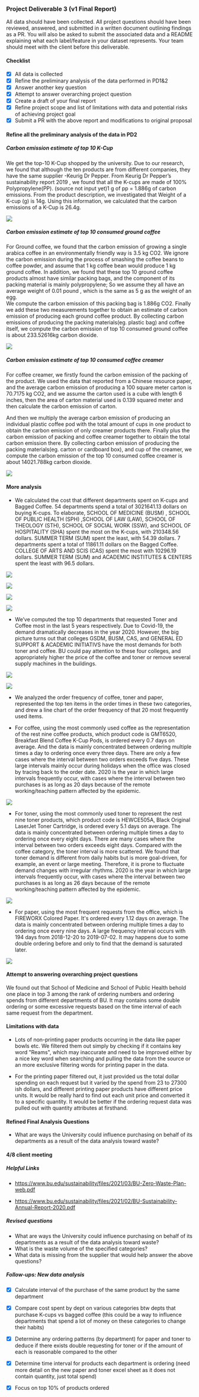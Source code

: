 ### Project Deliverable 3 (v1 Final Report)

All data should have been collected. All project questions should have been reviewed, answered, and submitted in a written document outlining findings as a PR. You will also be asked to submit the associated data and a README explaining what each label/feature in your dataset represents. Your team should meet with the client before this deliverable.

#### Checklist

- [x] All data is collected
- [x] Refine the preliminary analysis of the data performed in PD1&2
- [x] Answer another key question
- [x] Attempt to answer overarching project question
- [x] Create a draft of your final report
- [x] Refine project scope and list of limitations with data and potential risks of achieving project goal
- [x] Submit a PR with the above report and modifications to original proposal

#### Refine all the preliminary analysis of the data in PD2

##### Carbon emission estimate of top 10 K-Cup

We get the top-10 K-Cup shopped by the university. Due to our research, we found that although the ten products are from different companies, they have the same supplier -Keurig Dr Pepper. From Keurig Dr Pepper’s sustainability report 2019 , we found that all the K-cups are made of 100%  Polypropylene(PP). (source not input yet)1 g of pp = 1.886g of carbon emissions. From the product description, we investigated that Weight of a K-cup (g) is 14g. Using this information, we calculated that the carbon emissions of a K-Cup is 26.4g.

![](./image/top-10-k-cup-carbon-emission.png)

##### Carbon emission estimate of top 10 consumed ground coffee

For Ground coffee, we found that the carbon emission of growing a single arabica coffee in an environmentally friendly way is 3.5 kg CO2. We ignore the carbon emission during the process of smashing the coffee beans to coffee powder, and assume that 1 kg coffee bean would produce 1 kg ground coffee.
In addition,  we found that these top 10 ground coffee products  almost have similar packing bags,  and the component of its packing material is mainly polypropylene; So we assume they all have an average weight of 0.01 pound , which is the same as 5 g as the weight of an egg.  
We compute the carbon emission of this packing bag is 1.886g CO2.  Finally we add these two measurements together to obtain an estimate of carbon emission of producing each ground coffee product.
By collecting carbon emissions of producing the packing materials(eg. plastic bag) and coffee itself, we compute the carbon emission of top 10 consumed ground coffee is about 233.52616kg carbon dioxide.

![](./image/top-10-ground-coffee-carbon-emission.png)


##### Carbon emission estimate of top 10 consumed coffee creamer 

For coffee creamer, we firstly found the carbon emission of the packing of the product. We used the data that reported from a Chinese resource paper, and the average carbon emission of producing a 100 square meter carton is 70.7175 kg CO2, and we assume the carton used is a cube with length 6 inches, then the area of carton material used is 0.139 squared meter and then calculate the carbon emission of carton.

And then we multiply the average carbon emission of producing an individual plastic coffee pod  with the total amount of cups in one product to obtain the carbon emission of only creamer products there. Finally plus the carbon emission of packing and coffee creamer together to obtain the total carbon emission there.
By collecting carbon emission of producing the packing materials(eg. carton or cardboard box), and cup of the creamer, we compute the carbon emission of the top 10 consumed coffee creamer is about 14021.788kg carbon dioxide.

![](./image/top-10-coffee-creamer-carbon-emission.png)

#### More analysis

- We calculated the cost that different departments spent on K-cups and Bagged Coffee. 54 departments spend a total of 3021641.13 dollars on buying K-cups. To elaborate, SCHOOL OF MEDICINE (BUSM) , SCHOOL OF PUBLIC HEALTH (SPH) ,SCHOOL OF LAW (LAW), SCHOOL OF THEOLOGY (STH), SCHOOL OF SOCIAL WORK (SSW), and SCHOOL OF HOSPITALITY (SHA) spent the most on the K-cups, with 210348.56 dollars. SUMMER TERM (SUM) spent the least, with 54.39 dollars. 7 departments spent a total of 11861.11 dollars on the Bagged Coffee. COLLEGE OF ARTS AND SCIS (CAS) spent the most with 10296.19 dollars. SUMMER TERM (SUM) and ACADEMIC INSTITUTES & CENTERS spent the least with 96.5 dollars. 

![](./image/cost_on_bagged_coffee_on_different_department.png)

![](./image/cost_on_k-cup_on_different_department.png)

![](./image/bagged-coffee_cost_department.png)

![](./image/k-cup_cost_department.png)

- We’ve computed the top 10 departments that requested Toner and Coffee most in the last 5 years respectively. Due to Covid-19, the demand dramatically decreases in the year 2020. However, the big picture turns out that colleges GSDM, BUSM, CAS, and GENERAL ED SUPPORT & ACADEMIC INITIATIVS have the most demands for both toner and coffee. BU could pay attention to these four colleges, and appropriately higher the price of the coffee and toner or remove several supply machines in the buildings.

![](./image/department_request_toner_year.png)

![](./image/department_request_coffee_year.png)

- We analyzed the order frequency of coffee, toner and paper, represented the top ten items in the order times in these two categories, and drew a line chart of the order frequency of that 20 most frequently used items. 

- For coffee, using the most commonly used coffee as the representation of the rest nine coffee products, which product code is GMT6520, Breakfast Blend Coffee K-Cup Pods, is ordered every 0.7 days on average. And the data is mainly concentrated between ordering multiple times a day to ordering once every three days. There are only a few cases where the interval between two orders exceeds five days. These large intervals mainly occur during holidays when the office was closed by tracing back to the order date. 2020 is the year in which large intervals frequently occur, with cases where the interval between two purchases is as long as 20 days because of the remote working/teaching pattern affected by the epidemic.

![](./image/most-commonly-used-coffee-ordering-interval.png)

- For toner, using the most commonly used toner to represent the rest nine toner products, which product code is HEWCE505A, Black Original LaserJet Toner Cartridge, is ordered every 5.1 days on average. The data is mainly concentrated between ordering multiple times a day to ordering once every eight days. There are many cases where the interval between two orders exceeds eight days. Compared with the coffee category, the toner interval is more scattered. We found that toner demand is different from daily habits but is more goal-driven, for example, an event or large meeting. Therefore, it is prone to fluctuate demand changes with irregular rhythms. 2020 is the year in which large intervals frequently occur, with cases where the interval between two purchases is as long as 26 days because of the remote working/teaching pattern affected by the epidemic.

![](./image/most-commonly-used-toner-ordering-interval.png)

- For paper, using the most frequent requests from the office, which is FIREWORX Colored Paper. It's ordered every 1.12 days on average. The data is mainly concentrated between ordering multiple times a day to ordering once every nine days. A large frequency interval occurs with 194 days from 2018-12-20 to 2019-07-02. It may happens due to some double ordering before and only to find that the demand is saturated later.

![](./image/most-commonly-used-paper-ordering-interval.png)

#### Attempt to answering overarching project questions

We found out that School of Medicine and School of Public Health behold one place in top 3 among the rank of ordering numbers and ordering spends from different departments of BU. It may contains some double ordering or some excessive requests based on the time interval of each same request from the department.

#### Limitations with data

- Lots of non-printing paper products occurring in the data like paper bowls etc. We filtered them out simply by checking if it contains key word "Reams", which may inaccurate and need to be improved either by a nice key word when searching and pulling the data from the source or an more exclusive filtering words for printing paper in the data.

- For the printing paper filtered out, it just provided us the total dollar spending on each request but it varied by the spend from 23 to 27300 ish dollars, and different printing paper products have different price units. It would be really hard to find out each unit price and converted it to a specific quantity. It would be better if the ordering request data was pulled out with quantity attributes at firsthand.

#### Refined Final Analysis Questions

- What are ways the University could influence purchasing on behalf of its departments as a result of the data analysis toward waste?

#### 4/8 client meeting

##### Helpful Links

- https://www.bu.edu/sustainability/files/2021/03/BU-Zero-Waste-Plan-web.pdf

- https://www.bu.edu/sustainability/files/2021/02/BU-Sustainability-Annual-Report-2020.pdf


##### Revised questions

- What are ways the University could influence purchasing on behalf of its departments as a result of the data analysis toward waste?
- What is the waste volume of the specified categories?
- What data is missing from the supplier that would help answer the above questions?


##### Follow-ups: New data analysis
- [x] Calculate interval of the purchase of the same product by the same department 
- [x] Compare cost spent by dept on various categories btw depts that purchase K-cups vs bagged coffee (this could be a way to influence departments that spend a lot of money on these categories to change their habits)
- [x] Determine any ordering patterns (by department) for paper and toner to deduce if there exists double requesting for toner or if the amount of each is reasonable compared to the other
- [x] Determine time interval for products each department is ordering (need more detail on the new paper and toner excel sheet as it does not contain quantity, just total spend)
- [x] Focus on top 10% of products ordered


